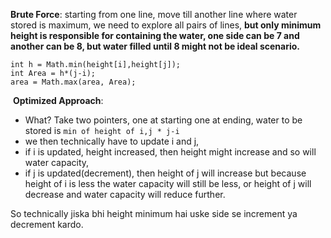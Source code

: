 **Brute Force**: starting from one line, move till another line where water stored is maximum, we need to explore all pairs of lines, **but only minimum height is responsible for containing the water, one side can be 7 and another can be 8, but water filled until 8 might not be ideal scenario.**
```
int h = Math.min(height[i],height[j]);
int Area = h*(j-i);
area = Math.max(area, Area);
```
​
**Optimized Approach**:
* What? Take two pointers, one at starting one at ending, water to be stored is `min of height of i,j * j-i`
* we then technically have to update i and j,
* if i is updated, height increased, then height might increase and so will water capacity,
* if j is updated(decrement), then height of j will increase but because height of i is less the water capacity will still be less, or height of j will decrease and water capacity will reduce further.
​

So technically jiska bhi height minimum hai uske side se increment ya decrement kardo.

